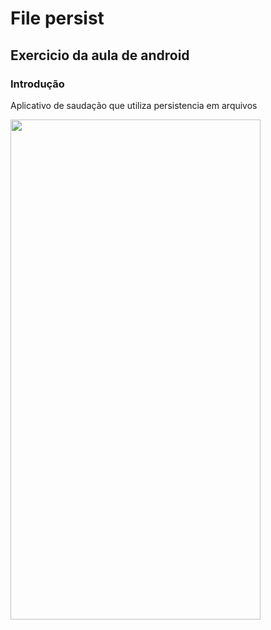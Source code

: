 # File persist


## Exercicio da aula de android

### Introdução
Aplicativo de saudação que utiliza persistencia em arquivos

<img src="https://user-images.githubusercontent.com/17274257/183790426-99d83bc4-9fec-428e-b9e3-c064d91cf496.png" width="400" height="800">
